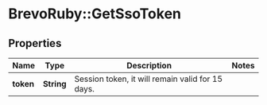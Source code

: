 # BrevoRuby::GetSsoToken

## Properties
Name | Type | Description | Notes
------------ | ------------- | ------------- | -------------
**token** | **String** | Session token, it will remain valid for 15 days. | 


